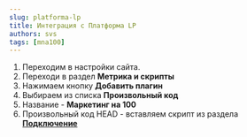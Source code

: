 ```yaml
---
slug: platforma-lp
title: Интеграция с Платформа LP
authors: svs
tags: [mna100]
---
```


1. Переходим в настройки сайта.
2. Переходи в раздел **Метрика и скрипты**
3. Нажимаем кнопку **Добавить плагин**
4. Выбираем из списка **Произвольный код**
5. Название - **Маркетинг на 100**
6. Произвольный код HEAD - вставляем скрипт из раздела **[Подключение](https://docs.mna100.ru/docs/intro)**
